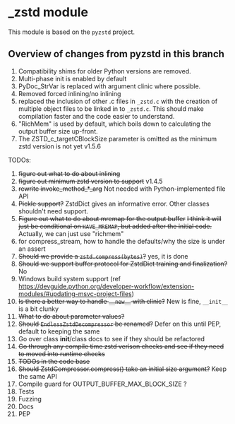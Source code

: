# _zstd module

This module is based on the `pyzstd` project.

## Overview of changes from pyzstd in this branch

1. Compatibility shims for older Python versions are removed.
2. Multi-phase init is enabled by default
3. PyDoc_StrVar is replaced with argument clinic where possible.
4. Removed forced inlining/no inlining
5. replaced the inclusion of other .c files in `_zstd.c` with the creation of multiple object files to be linked in to `_zstd.c`. This should make compilation faster and the code easier to understand.
6. "RichMem" is used by default, which boils down to calculating the output buffer size up-front.
7. The ZSTD_c_targetCBlockSize parameter is omitted as the minimum zstd version is not yet v1.5.6


TODOs:
1. ~~figure out what to do about inlining~~
2. ~~figure out minimum zstd version to support~~ v1.4.5
3. ~~rewrite invoke_method_*_arg~~ Not needed with Python-implemented file API
4. ~~Pickle support?~~ ZstdDict gives an informative error. Other classes shouldn't need support.
5. ~~Figure out what to do about mremap for the output buffer~~ ~~I think it will just be conditional on `HAVE_MREMAP`, but added after the initial code.~~ Actually, we can just use "richmem"
6. for compress_stream, how to handle the defaults/why the size is under an assert
7. ~~Should we provide a `zstd.compress(bytes)`?~~ yes, it is done
8. ~~Should we support buffer protocol for ZstdDict training and finalization?~~ No
9. Windows build system support (ref https://devguide.python.org/developer-workflow/extension-modules/#updating-msvc-project-files)
10. ~~Is there a better way to handle `__new__` with clinic?~~ New is fine, `__init__` is a bit clunky
11. ~~What to do about parameter values?~~
12. ~~Should `EndlessZstdDecompressor` be renamed?~~ Defer on this until PEP, default to keeping the same
13. Go over class __init__/class docs to see if they should be refactored
14. ~~Go through any compile time zstd verison checks and see if they need to moved into runtime checks~~
15. ~~TODOs in the code base~~
16. ~~Should ZstdCompressor.compress() take an initial size argument?~~ Keep the same API
17. Compile guard for OUTPUT_BUFFER_MAX_BLOCK_SIZE ?
18. Tests
19. Fuzzing
20. Docs
21. PEP
